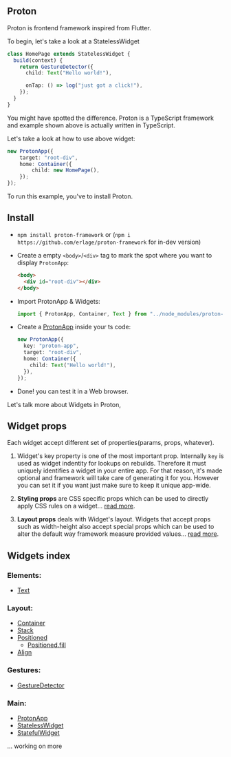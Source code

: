 ## Proton

Proton is frontend framework inspired from Flutter.

To begin, let's take a look at a StatelessWidget

```typescript
class HomePage extends StatelessWidget {
  build(context) {
    return GestureDetector({
      child: Text("Hello world!"),

      onTap: () => log("just got a click!"),
    });
  }
}
```

You might have spotted the difference. Proton is a TypeScript framework and example shown above is actually written in TypeScript.

Let's take a look at how to use above widget:

```typescript
new ProtonApp({
    target: "root-div",
    home: Container({
        child: new HomePage(),
    });
});
```

To run this example, you've to install Proton.

## Install

- `npm install proton-framework` or (`npm i https://github.com/erlage/proton-framework` for in-dev version)

- Create a empty `<body>`/`<div>` tag to mark the spot where you want to display `ProtonApp`:

  ```html
  <body>
    <div id="root-div"></div>
  </body>
  ```

- Import ProtonApp & Widgets:

  ```typescript
  import { ProtonApp, Container, Text } from "../node_modules/proton-framework/dist/proton.js";
  ```

- Create a [ProtonApp](https://github.com/erlage/proton-framework/blob/main/src/proton/widgets/main/proton_app.ts) inside your ts code:

  ```typescript
  new ProtonApp({
    key: "proton-app",
    target: "root-div",
    home: Container({
      child: Text("Hello world!"),
    }),
  });
  ```

- Done! you can test it in a Web browser.

Let's talk more about Widgets in Proton,

## Widget props

Each widget accept different set of properties(params, props, whatever).

1. Widget's key property is one of the most important prop. Internally `key` is used as widget indentity for lookups on rebuilds. Therefore it must uniquely identifies a widget in your entire app. For that reason, it's made optional and framework will take care of generating it for you. However you can set it if you want just make sure to keep it unique app-wide.

2. **Styling props** are CSS specific props which can be used to directly apply CSS rules on a widget... [read more](https://github.com/erlage/proton-framework/blob/main/doc/props/styling_props.md).

3. **Layout props** deals with Widget's layout. Widgets that accept props such as width-height also accept special props which can be used to alter the default way framework measure provided values... [read more](https://github.com/erlage/proton-framework/blob/main/doc/props/layout_props.md).

## Widgets index

### Elements:

- [Text](https://github.com/erlage/proton-framework/blob/main/doc/widget/elements/text.md)

### Layout:

- [Container](https://github.com/erlage/proton-framework/blob/main/doc/widget/layout/container.md)
- [Stack](https://github.com/erlage/proton-framework/blob/main/doc/widget/layout/stack.md)
- [Positioned](https://github.com/erlage/proton-framework/blob/main/doc/widget/layout/positioned.md)
  - [Positioned.fill](https://github.com/erlage/proton-framework/blob/main/doc/widget/layout/positioned.fill.md)
- [Align](https://github.com/erlage/proton-framework/blob/main/doc/widget/layout/align.md)

### Gestures:

- [GestureDetector](https://github.com/erlage/proton-framework/blob/main/doc/widget/gestures/gesture_detector.md)

### Main:

- [ProtonApp](https://github.com/erlage/proton-framework/blob/main/doc/widget/main/proton_app.md)
- [StatelessWidget](https://github.com/erlage/proton-framework/blob/main/doc/widget/main/stateless_widget.md)
- [StatefulWidget](https://github.com/erlage/proton-framework/blob/main/doc/widget/main/stateful_widget.md)

... working on more
